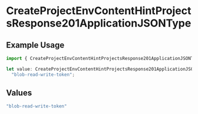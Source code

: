 # CreateProjectEnvContentHintProjectsResponse201ApplicationJSONType

## Example Usage

```typescript
import { CreateProjectEnvContentHintProjectsResponse201ApplicationJSONType } from "@vercel/sdk/models/operations/createprojectenv.js";

let value: CreateProjectEnvContentHintProjectsResponse201ApplicationJSONType =
  "blob-read-write-token";
```

## Values

```typescript
"blob-read-write-token"
```